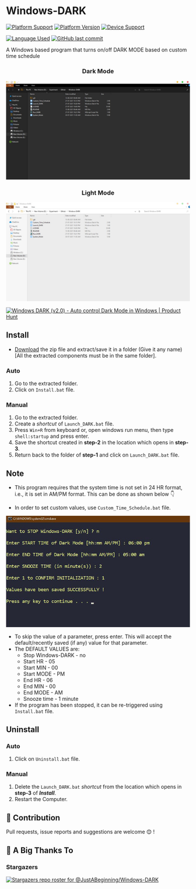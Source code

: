 # Windows-DARK

<p align=left>
  <a href="https://github.com/JustABeginning/Windows-DARK#JAB"><img src="https://img.shields.io/badge/platform-windows-blue" alt="Platform Support"></a>
  <a href="https://github.com/JustABeginning/Windows-DARK#JAB"><img src="https://img.shields.io/badge/support-%3C%3D%20windows_10-darkgreen" alt="Platform Version"></a>
  <a href="https://github.com/JustABeginning/Windows-DARK#JAB"><img src="https://img.shields.io/badge/device-desktop%2C%20laptop-lightgrey" alt="Device Support"></a>
</p>

<p align=left>
  <a href="https://github.com/JustABeginning/Windows-DARK#JAB"><img alt="Language Used" src="https://img.shields.io/badge/language-Batch%20Script%2C%20VBScript-yellow"></a>
  <a href="https://github.com/JustABeginning/Windows-DARK#JAB"><img alt="GitHub last commit" src="https://img.shields.io/github/last-commit/JustABeginning/Windows-DARK"></a>
</p>

A Windows based program that turns on/off DARK MODE based on custom time schedule

<p align=center>
<h3 align=center>Dark Mode</h3>
<a href="https://github.com/JustABeginning/Windows-DARK#JAB"><img src="Images/Dark_Mode.jpg" alt="Dark Mode Preview"></a>
</p>

<p align=center>
<h3 align=center>Light Mode</h3>
<a href="https://github.com/JustABeginning/Windows-DARK#JAB"><img src="Images/Light_Mode.jpg" alt="Light Mode Preview"></a>
</p>

<a href="https://www.producthunt.com/posts/windows-dark-v2-0?utm_source=badge-featured&utm_medium=badge&utm_souce=badge-windows&#0045;dark&#0045;v2&#0045;0" target="_blank"><img src="https://api.producthunt.com/widgets/embed-image/v1/featured.svg?post_id=357634&theme=light" alt="Windows&#0032;DARK&#0032;&#0040;v2&#0046;0&#0041; - Auto&#0032;control&#0032;Dark&#0032;Mode&#0032;in&#0032;Windows | Product Hunt" style="width: 250px; height: 54px;" width="250" height="54" /></a>

## Install

- [Download](https://github.com/JustABeginning/Windows-DARK/releases) the zip file and extract/save it in a folder (Give it any name) [All the extracted components must be in the same folder].

### Auto

1. Go to the extracted folder.
1. Click on `Install.bat` file.

### Manual

1. Go to the extracted folder.
1. Create a _shortcut_ of `Launch_DARK.bat` file.
1. Press `Win+R` from keyboard or, open windows run menu, then type `shell:startup` and press enter.
1. Save the shortcut created in **step-2** in the location which opens in **step-3**.
1. Return back to the folder of **step-1** and click on `Launch_DARK.bat` file.

## Note

- This program requires that the system time is not set in 24 HR format, i.e., it is set in AM/PM format. This can be done as shown below :point_down:

- In order to set custom values, use `Custom_Time_Schedule.bat` file.

<p align=center>
  <a href="https://github.com/JustABeginning/Windows-DARK#JAB"><img src="Images/Custom_Schedule.jpg" alt="Set Custom Time Schedule"></a>
</p>

- To skip the value of a parameter, press enter. This will accept the default/recently saved (if any) value for that parameter.
- The DEFAULT VALUES are:
  - Stop Windows-DARK - no
  - Start HR - 05
  - Start MIN - 00
  - Start MODE - PM
  - End HR - 06
  - End MIN - 00
  - End MODE - AM
  - Snooze time - 1 minute
- If the program has been stopped, it can be re-triggered using `Install.bat` file.

## Uninstall

### Auto

1. Click on `Uninstall.bat` file.

### Manual

1. Delete the `Launch_DARK.bat` _shortcut_ from the location which opens in **step-3** of **_Install_**.
1. Restart the Computer.

## 🧋 Contribution

Pull requests, issue reports and suggestions are welcome 😊 !

## :clap: A Big Thanks To

### Stargazers

[![Stargazers repo roster for @JustABeginning/Windows-DARK](https://reporoster.com/stars/JustABeginning/Windows-DARK)](https://github.com/JustABeginning/Windows-DARK/stargazers)
